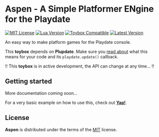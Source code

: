 # Aspen - A Simple Platformer ENgine for the Playdate

[![MIT License](https://img.shields.io/github/license/DidierMalenfant/Aspen)](https://spdx.org/licenses/MIT.html) [![Lua Version](https://img.shields.io/badge/Lua-5.4-yellowgreen)](https://lua.org) [![Toybox Compatible](https://img.shields.io/badge/toybox.py-compatible-brightgreen)](https://toyboxpy.io) [![Latest Version](https://img.shields.io/github/v/tag/DidierMalenfant/Aspen)](https://github.com/DidierMalenfant/Aspen/tags)

An easy way to make platform games for the Playdate console.

This **toybox** depends on **Plupdate**. Make sure you [read about](https://github.com/DidierMalenfant/Plupdate#changes-in-your-code) what this means for your code and its `playdate.update()` callback.

‼️ This **toybox** is in active development, the API can change at any time... ‼️

## Getting started

More documentation coming soon...

For a very basic example on how to use this, check out [**Yap!**](https://github.com/DidierMalenfant/Yap).

## License

**Aspen** is distributed under the terms of the [MIT](https://spdx.org/licenses/MIT.html) license.
